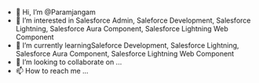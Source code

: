 - 👋 Hi, I’m @Paramjangam
- 👀 I’m interested in Salesforce Admin, Saleforce Development, Salesforce Lightning, Salesforce Aura Component, Salesforce Lightning Web Component
- 🌱 I’m currently learningSaleforce Development, Salesforce Lightning, Salesforce Aura Component, Salesforce Lightning Web Component
- 💞️ I’m looking to collaborate on ...
- 📫 How to reach me ...

<!---
Paramjangam/Paramjangam is a ✨ special ✨ repository because its `README.md` (this file) appears on your GitHub profile.
You can click the Preview link to take a look at your changes.
--->
